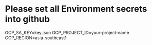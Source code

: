  #  Please set all Environment secrets into github
 GCP_SA_KEY=key.json
 GCP_PROJECT_ID=your-project-name
 GCP_REGION=asia-southeast1